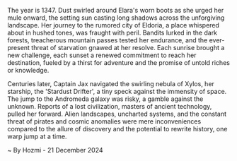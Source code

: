
The year is 1347.  Dust swirled around Elara's worn boots as she urged her mule onward, the setting sun casting long shadows across the unforgiving landscape.  Her journey to the rumored city of Eldoria, a place whispered about in hushed tones, was fraught with peril. Bandits lurked in the dark forests, treacherous mountain passes tested her endurance, and the ever-present threat of starvation gnawed at her resolve. Each sunrise brought a new challenge, each sunset a renewed commitment to reach her destination, fueled by a thirst for adventure and the promise of untold riches or knowledge.

Centuries later, Captain Jax navigated the swirling nebula of Xylos, her starship, the 'Stardust Drifter', a tiny speck against the immensity of space.  The jump to the Andromeda galaxy was risky, a gamble against the unknown.  Reports of a lost civilization, masters of ancient technology, pulled her forward.  Alien landscapes, uncharted systems, and the constant threat of pirates and cosmic anomalies were mere inconveniences compared to the allure of discovery and the potential to rewrite history, one warp jump at a time.

~ By Hozmi - 21 December 2024
